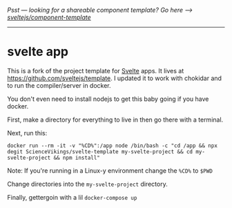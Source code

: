 *Psst — looking for a shareable component template? Go here --> [sveltejs/component-template](https://github.com/sveltejs/component-template)*

---

# svelte app

This is a fork of the project template for [Svelte](https://svelte.dev) apps. It lives at https://github.com/sveltejs/template.
I updated it to work with chokidar and to run the compiler/server in docker.

You don't even need to install nodejs to get this baby going if you have docker.

First, make a directory for everything to live in then go there with a terminal.

Next, run this:

`docker run --rm -it -v "%CD%":/app node /bin/bash -c "cd /app && npx degit ScienceVikings/svelte-template my-svelte-project && cd my-svelte-project && npm install"`

Note: If you're running in a Linux-y environment change the `%CD%` to `$PWD`

Change directories into the `my-svelte-project` directory.

Finally, gettergoin with a lil `docker-compose up`
